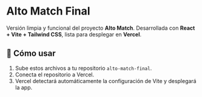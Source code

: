 # Alto Match Final

Versión limpia y funcional del proyecto **Alto Match**.
Desarrollada con **React + Vite + Tailwind CSS**, lista para desplegar en **Vercel**.

## 🚀 Cómo usar
1. Sube estos archivos a tu repositorio `alto-match-final`.
2. Conecta el repositorio a Vercel.
3. Vercel detectará automáticamente la configuración de Vite y desplegará la app.
